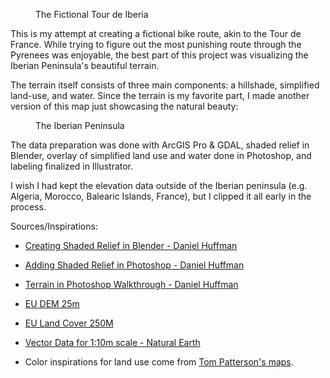 <figure>
  <img src="/assets/img/iberia/route.png" alt=""/>
  <figcaption>The Fictional Tour de Iberia</figcaption>
</figure>

This is my attempt at creating a fictional bike route, akin to the Tour de France. While trying to figure out the most punishing route through the Pyrenees was enjoyable, the best part of this project was visualizing the Iberian Peninsula's beautiful terrain.  

The terrain itself consists of three main components: a hillshade, simplified land-use, and water. Since the terrain is my favorite part, I made another version of this map just showcasing the natural beauty:

<figure>
  <img src="/assets/img/iberia/physical.png" alt=""/>
  <figcaption>The Iberian Peninsula</figcaption>
</figure>

The data preparation was done with ArcGIS Pro & GDAL, shaded relief in Blender, overlay of simplified land use and water done in Photoshop, and labeling finalized in Illustrator.

I wish I had kept the elevation data outside of the Iberian peninsula (e.g. Algeria, Morocco, Balearic Islands, France), but I clipped it all early in the process.

Sources/Inspirations:

- [Creating Shaded Relief in Blender - Daniel Huffman](https://somethingaboutmaps.wordpress.com/2017/11/16/creating-shaded-relief-in-blender/)

- [Adding Shaded Relief in Photoshop - Daniel Huffman](https://somethingaboutmaps.wordpress.com/2014/10/26/adding-shaded-relief-in-photoshop/)

- [Terrain in Photoshop Walkthrough - Daniel Huffman](https://somethingaboutmaps.wordpress.com/2016/10/03/terrain-in-photoshop/)

- [EU DEM 25m](https://land.copernicus.eu/imagery-in-situ/eu-dem/eu-dem-v1.1?tab=mapview)

- [EU Land Cover 250M](https://www.eea.europa.eu/data-and-maps/data/global-land-cover-250m)

- [Vector Data for 1:10m scale - Natural Earth](https://www.naturalearthdata.com/downloads/)

- Color inspirations for land use come from [Tom Patterson's maps](https://www.shadedrelief.com/).

